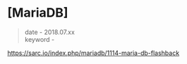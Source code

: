 # [MariaDB] 

> date - 2018.07.xx  
> keyword - 
> 









https://sarc.io/index.php/mariadb/1114-maria-db-flashback




